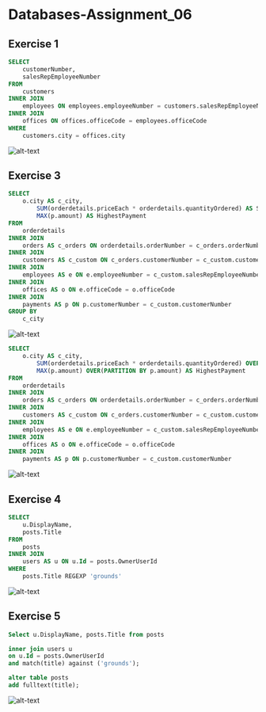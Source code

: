 # Databases-Assignment_06
## Exercise 1
```sql
SELECT
	customerNumber,
	salesRepEmployeeNumber
FROM
	customers
INNER JOIN
	employees ON employees.employeeNumber = customers.salesRepEmployeeNumber
INNER JOIN
	offices ON offices.officeCode = employees.officeCode
WHERE
	customers.city = offices.city
```
![alt-text](https://github.com/mathiasjepsen/Databases-Assignment_6/blob/master/Exercise_1_Execution_Plan.png "Exercise 1 Execution Plan")

## Exercise 3
```sql
SELECT
	o.city AS c_city,
    	SUM(orderdetails.priceEach * orderdetails.quantityOrdered) AS SumOfOrders,
    	MAX(p.amount) AS HighestPayment
FROM
	orderdetails
INNER JOIN
	orders AS c_orders ON orderdetails.orderNumber = c_orders.orderNumber
INNER JOIN
	customers AS c_custom ON c_orders.customerNumber = c_custom.customerNumber
INNER JOIN
	employees AS e ON e.employeeNumber = c_custom.salesRepEmployeeNumber
INNER JOIN
	offices AS o ON e.officeCode = o.officeCode
INNER JOIN
	payments AS p ON p.customerNumber = c_custom.customerNumber
GROUP BY
	c_city
```
![alt-text](https://github.com/mathiasjepsen/Databases-Assignment_6/blob/master/Exercise_3_Execution_Plan_1.png "Exercise 3 Execution Plan 1")
```sql
SELECT
	o.city AS c_city,
    	SUM(orderdetails.priceEach * orderdetails.quantityOrdered) OVER(PARTITION BY orderdetails.priceEach) AS SumOfOrders,
    	MAX(p.amount) OVER(PARTITION BY p.amount) AS HighestPayment
FROM
	orderdetails
INNER JOIN
	orders AS c_orders ON orderdetails.orderNumber = c_orders.orderNumber
INNER JOIN
	customers AS c_custom ON c_orders.customerNumber = c_custom.customerNumber
INNER JOIN
	employees AS e ON e.employeeNumber = c_custom.salesRepEmployeeNumber
INNER JOIN
	offices AS o ON e.officeCode = o.officeCode
INNER JOIN
	payments AS p ON p.customerNumber = c_custom.customerNumber
```
![alt-text](https://github.com/mathiasjepsen/Databases-Assignment_6/blob/master/Exercise_3_Execution_Plan_2.png "Exercise 3 Execution Plan 2")

## Exercise 4
```sql
SELECT 
	u.DisplayName, 
	posts.Title 
FROM 
	posts
INNER JOIN
	users AS u ON u.Id = posts.OwnerUserId
WHERE
	posts.Title REGEXP 'grounds'
```
![alt-text](https://github.com/mathiasjepsen/Databases-Assignment_6/blob/master/Exercise_4_Execution_Plan_1.png "Exercise 4 Execution Plan 1")

## Exercise 5
```sql
Select u.DisplayName, posts.Title from posts

inner join users u
on u.Id = posts.OwnerUserId
and match(title) against ('grounds');

alter table posts
add fulltext(title);
```
![alt-text](https://github.com/mathiasjepsen/Databases-Assignment_6/blob/master/Exercise_5_Execution_Plan_1.png "Exercise 5 Execution Plan 1")
